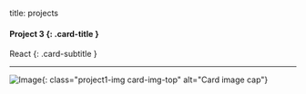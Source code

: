 title: projects

#### Project 3 {: .card-title }

React 
{: .card-subtitle }

<!-- dashes separate top row from bottom row -->
---

![Image](./images/project1.png){: class="project1-img card-img-top" alt="Card image cap"}

